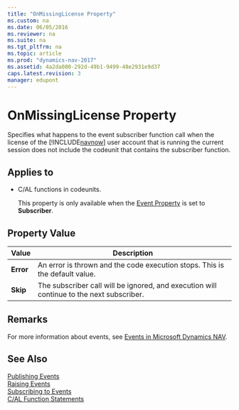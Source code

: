 ```yaml
---
title: "OnMissingLicense Property"
ms.custom: na
ms.date: 06/05/2016
ms.reviewer: na
ms.suite: na
ms.tgt_pltfrm: na
ms.topic: article
ms.prod: "dynamics-nav-2017"
ms.assetid: 4a2da080-292d-49b1-9499-48e2931e9d37
caps.latest.revision: 3
manager: edupont
---
```

# OnMissingLicense Property
Specifies what happens to the event subscriber function call when the license of the [!INCLUDE[navnow](includes/navnow_md.md)] user account that is running the current session does not include the codeunit that contains the subscriber function.  
  
## Applies to  
  
-   C/AL functions in codeunits.  
  
     This property is only available when the [Event Property](Event-Property.md) is set to **Subscriber**.  
  
## Property Value  
  
|Value|Description|  
|-----------|-----------------|  
|**Error**|An error is thrown and the code execution stops. This is the default value.|  
|**Skip**|The subscriber call will be ignored, and execution will continue to the next subscriber.|  
  
## Remarks  
 For more information about events, see [Events in Microsoft Dynamics NAV](Events-in-Microsoft-Dynamics-NAV.md).  
  
## See Also  
 [Publishing Events](Publishing-Events.md)   
 [Raising Events](Raising-Events.md)   
 [Subscribing to Events](Subscribing-to-Events.md)   
 [C/AL Function Statements](C-AL-Function-Statements.md)